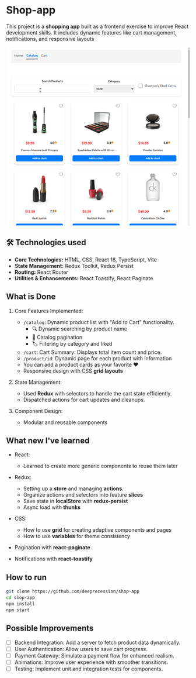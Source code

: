 # Shop-app

This project is a **shopping app** built as a frontend exercise to improve React development skills. It includes dynamic features like cart management, notifications, and responsive layouts

![Description](./docs/shop-app.gif)

## 🛠️ Technologies used

-  **Core Technologies:** HTML, CSS, React 18, TypeScript, Vite  
-  **State Management:** Redux Toolkit, Redux Persist  
-  **Routing:** React Router  
-  **Utilities & Enhancements:** React Toastify, React Paginate  

## What is Done

1. Core Features Implemented:
   - `/catalog`: Dynamic product list with "Add to Cart" functionality.
      - 🔍 Dynamic searching by product name
      - 📄 Catalog pagination
      - 🏷️ Filtering by category and liked
   - `/cart`: Cart Summary: Displays total item count and price.
   - `/product/id`: Dynamic page for each product with information
   - You can add a product cards as your favorite ❤️
   - Responsive design with CSS **grid layouts**
     
2. State Management:
   - Used **Redux** with selectors to handle the cart state efficiently.
   - Dispatched actions for cart updates and cleanups.
     
3. Component Design:
   - Modular and reusable components

## What new I've learned

- React:
  - Learned to create more generic components to reuse them later

- Redux:
  - Setting up a **store** and managing **actions**.
  - Organize actions and selectors into feature **slices**
  - Save state in **localStore** with **redux-persist**
  - Async load with **thunks**

- CSS:
  - How to use **grid** for creating adaptive components and pages
  - How to use **variables** for theme consistency

- Pagination with **react-paginate**
  
- Notifications with **react-toastify**

## How to run

```bash
git clone https://github.com/deeprecession/shop-app
cd shop-app
npm install
npm start
```

## Possible Improvements

- [ ] Backend Integration: Add a server to fetch product data dynamically.
- [ ] User Authentication: Allow users to save cart progress.
- [ ] Payment Gateway: Simulate a payment flow for enhanced realism.
- [ ] Animations: Improve user experience with smoother transitions.
- [ ] Testing: Implement unit and integration tests for components.
